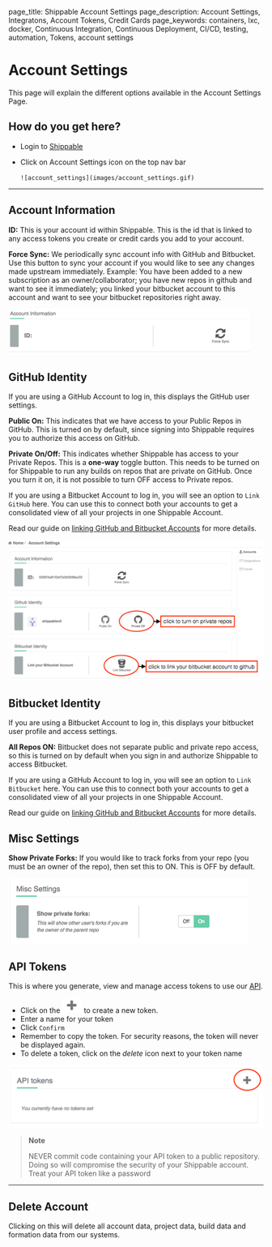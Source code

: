 page_title: Shippable Account Settings
page_description: Account Settings, Integratons, Account Tokens, Credit Cards
page_keywords: containers, lxc, docker, Continuous Integration, Continuous Deployment, CI/CD, testing, automation, Tokens, account settings

# Account Settings

This page will explain the different options available in the Account Settings Page.

## How do you get here?

- Login to [Shippable](http://shippable.com)
- Click on Account Settings icon on the top nav bar

      ![account_settings](images/account_settings.gif)

-----------

## Account Information

**ID:** This is your account id within Shippable. This is the id that is linked to any access tokens you create or credit cards you add to your account.

**Force Sync:** We periodically sync account info with GitHub and Bitbucket. Use this button to sync your account if you would like to see any changes made upstream immediately. Example: You have been added to a new subscription as an owner/collaborator; you have new repos in github and want to see it immediately; you linked your bitbucket account to this account and want to see your bitbucket repositories right away.

![account_settings_sync](images/account_settings_sync.gif)

## GitHub Identity

If you are using a GitHub Account to log in, this displays the GitHub user settings.

**Public On:** This indicates that we have access to your Public Repos in GitHub. This is turned on by default, since signing into Shippable requires you to authorize this access on GitHub.

**Private On/Off:** This indicates whether Shippable has access to your Private Repos. This is a **one-way** toggle button. This needs to be turned on for Shippable to run any builds on repos that are private on GitHub. Once you turn it on, it is not possible to turn OFF access to Private repos.

If you are using a Bitbucket Account to log in, you will see an option to `Link GitHub` here. You can use this to connect both your accounts to get a consolidated view of all your projects in one Shippable Account.

Read our guide on [linking GitHub and Bitbucket Accounts](link_gh_and_bb) for more details.

![account_info](images/account_info_gh.gif)

## Bitbucket Identity

If you are using a Bitbucket Account to log in, this displays your bitbucket user profile and access settings.

**All Repos ON:** Bitbucket does not separate public and private repo access, so this is turned on by default when you sign in and authorize Shippable to access Bitbucket.

If you are using a GitHub Account to log in, you will see an option to `Link Bitbucket` here. You can use this to connect both your accounts to get a consolidated view of all your projects in one Shippable Account.

Read our guide on [linking GitHub and Bitbucket Accounts](link_gh_and_bb) for more details.

## Misc Settings

**Show Private Forks:** If you would like to track forks from your repo (you must be an owner of the repo), then set this to ON. This is OFF by default.

![misc_settings](images/misc_settings.gif)

## API Tokens

This is where you generate, view and manage access tokens to use our [API](api.md).

- Click on the ![add_icon](images/add_icon.gif) to create a new token.
- Enter a name for your token
- Click `Confirm`
- Remember to copy the token. For security reasons, the token will never be displayed again.
- To delete a token, click on the _delete_ icon next to your token name

![api_tokens](images/api_tokens.gif)

> **Note**
>
> NEVER commit code containing your API token to a public repository.
> Doing so will compromise the security of your Shippable account. Treat
> your API token like a password

*****

## Delete Account

Clicking on this will delete all account data, project data, build data and formation data from our systems.

